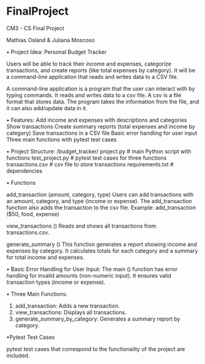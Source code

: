 # FinalProject

CM3 - CS Final Project 

Mathias Osland & Juliana Moscoso

• Project Idea: Personal Budget Tracker

Users will be able to track their income and expenses, categorize transactions, and create reports (like total expenses by category). It will be a command-line application that reads and writes data to a CSV file.

A command-line application is a program that the user can interact with by typing commands. It reads and writes data to a csv file. A csv is a file format that stores data. The program takes the information from the file, and it can also add/update data in it.

• Features:
Add income and expenses with descriptions and categories
Show transactions
Create summary reports (total expenses and income by category)
Save transactions in a CSV file 
Basic error handling for user input
Three main functions with pytest test cases

• Project Structure:
/budget_tracker/
  project.py          # main Python script with functions
  test_project.py     # pytest test cases for three functions
  transactions.csv    # csv file to store transactions
  requirements.txt    # dependencies 

• Functions 

add_transaction (amount, category, type)
  Users can add transactions with an amount, category, and type (income or expense).
  The add_transaction function also adds the transaction to the csv file.
  Example: add_transaction ($50, food, expense)

view_transactions ()
  Reads and shows all transactions from transactions.csv.

generate_summary ()
  This function generates a report showing income and expenses by category.
  It calculates totals for each category and a summary for total income and expenses.

• Basic Error Handling for User Input:
  The main () function has error handling for invalid amounts (non-numeric input).
  It ensures valid transaction types (income or expense).

• Three Main Functions:
  1. add_transaction: Adds a new transaction.
  2. view_transactions: Displays all transactions.
  3. generate_summary_by_category: Generates a summary report by category.

•Pytest Test Cases 

pytest test cases that correspond to the functionality of the project are included. 
